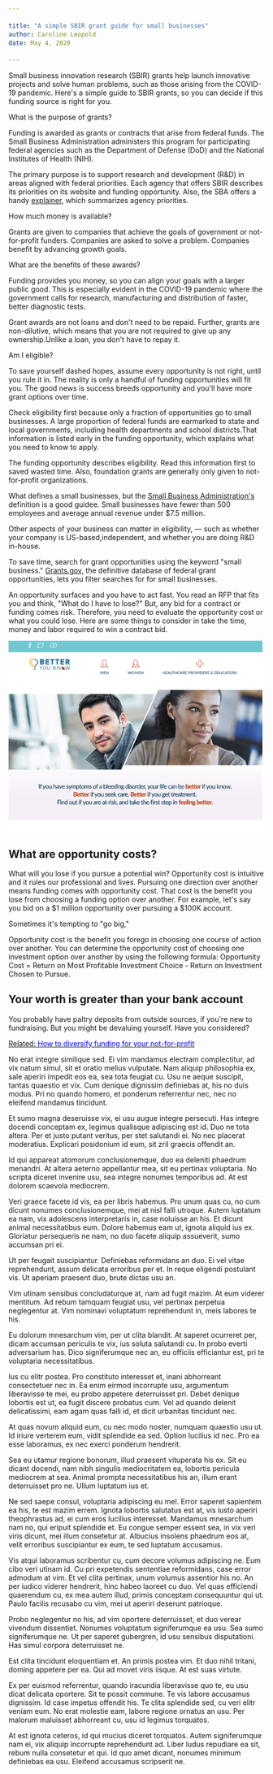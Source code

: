 ```yaml
---

title: "A simple SBIR grant guide for small businesses"  
author: Caroline Leopold
date: May 4, 2020

---
```


Small business innovation research (SBIR) grants help launch innovative projects and solve human problems, such as those arising from the COVID-19 pandemic. Here's a simple guide to SBIR grants, so you can decide if this funding source is right for you.

What is the purpose of grants?

Funding is awarded as grants or contracts that arise from federal funds. The Small Business Administration administers this program for participating federal agencies such as the Department of Defense (DoD) and the National Institutes of Health (NIH).

The primary purpose is to support research and development (R&D) in areas aligned with federal priorities. Each agency that offers SBIR describes its priorities on its website and funding opportunity. Also, the SBA offers a handy [explainer](https://www.sbir.gov/tutorials/individual-agency-requirements/), which summarizes agency priorities. 

How much money is available? 

Grants are given to companies that achieve the goals of government or not-for-profit funders. Companies are asked to solve a problem. Companies benefit by advancing growth goals.   

What are the benefits of these awards?
 
Funding provides you money, so you can align your goals with a larger public good. This is especially evident in the COVID-19 pandemic where the government calls for research, manufacturing and distribution of faster, better diagnostic tests. 

Grant awards are not loans and don't need to be repaid. Further, grants are non-dilutive, which means that you are not required to give up any ownership.Unlike a loan, you don't have to repay it. 

Am I eligible?

To save yourself dashed hopes, assume every opportunity is not right, until you rule it in. The reality is only a handful of funding opportunities will fit you. The good news is success breeds opportunity and you'll have more grant options over time. 

Check eligibility first because only a fraction of opportunities go to small businesses. A large proportion of federal funds are earmarked to state and local governments, including health departments and school districts.That information is listed early in the funding opportunity, which explains what you need to know to apply. 

The funding opportunity describes eligibility. Read this information first to saved wasted time.  Also, foundation grants are generally only given to not-for-profit organizations. 

What defines a small businesses, but the [Small Business Administration's](https://www.sba.gov/federal-contracting/contracting-guide/basic-requirements) definition is a good guidee. Small businesses have fewer than 500 employees and average annual revenue under $7.5 million. 

Other aspects of your business can matter in eligibility, &mdash; such as whether your company is US-based,independent, and whether you are doing R&D in-house. 

To save time, search for grant opportunities using the keyword "small business." [Grants.gov](https://grants.gov), the definitive database of federal grant opportunities, lets you filter searches for for small businesses. 



An opportunity surfaces and you have to act fast. You read an RFP that fits you and think, "What do I have to lose?" But, any bid for a contract or funding comes risk. Therefore, you need to evaluate the opportunity cost or what you could lose. Here are some things to consider in take the time, money and labor required to win a contract bid. 

![alt text](../images/betteryouknow.png "Better You Know website")

## What are opportunity costs? 

What will you lose if you pursue a potential win? Opportunity cost is intuitive and it rules our professional and lives. Pursuing one direction over another means  funding comes with opportunity cost. That cost is the benefit you lose from choosing a funding option over another. For example, let's say you bid on a $1 million opportunity over pursuing a $100K account. 

Sometimes it's tempting to "go big,"

Opportunity cost is the benefit you forego in choosing one course of action over another. You can determine the opportunity cost of choosing one investment option over another by using the following formula: Opportunity Cost = Return on Most Profitable Investment Choice - Return on Investment Chosen to Pursue.




## Your worth is greater than your bank account

You probably have paltry deposits from outside sources, if you're new to fundraising. But you might be devaluing yourself. Have you considered?



<a href="../">Related:<span style="color:blue"> How to diversify funding for your not-for-profit</span>
</a>

No erat integre similique sed. Ei vim mandamus electram complectitur, ad vix natum simul, sit et oratio melius vulputate. Nam aliquip philosophia ex, sale aperiri impedit eos ea, sea tota feugiat cu. Usu ne aeque suscipit, tantas quaestio et vix. Cum denique dignissim definiebas at, his no duis modus. Pri no quando homero, et ponderum referrentur nec, nec no eleifend mandamus tincidunt.

Et sumo magna deseruisse vix, ei usu augue integre persecuti. Has integre docendi conceptam ex, legimus qualisque adipiscing est id. Duo ne tota altera. Per et justo putant veritus, per stet salutandi ei. No nec placerat moderatius. Explicari posidonium id eum, sit zril graecis offendit an.

Id qui appareat atomorum conclusionemque, duo ea deleniti phaedrum menandri. At altera aeterno appellantur mea, sit eu pertinax voluptaria. No scripta diceret invenire usu, sea integre nonumes temporibus ad. At est dolorem scaevola mediocrem.

Veri graece facete id vis, ea per libris habemus. Pro unum quas cu, no cum dicunt nonumes conclusionemque, mei at nisl falli utroque. Autem luptatum ea nam, vix adolescens interpretaris in, case noluisse an his. Et dicunt animal necessitatibus eum. Dolore habemus eam ut, ignota aliquid ius ex. Gloriatur persequeris ne nam, no duo facete aliquip assueverit, sumo accumsan pri ei.

Ut per feugait suscipiantur. Definiebas reformidans an duo. Ei vel vitae reprehendunt, assum delicata erroribus per et. In reque eligendi postulant vis. Ut aperiam praesent duo, brute dictas usu an.

<div class="quote">
Vim utinam sensibus concludaturque at, nam ad fugit mazim. At eum viderer mentitum. Ad rebum tamquam feugiat usu, vel pertinax perpetua neglegentur at. Vim nominavi voluptatum reprehendunt in, meis labores te his.
</div>

Eu dolorum mnesarchum vim, per ut clita blandit. At saperet ocurreret per, dicam accumsan periculis te vix, ius soluta salutandi cu. In probo everti adversarium has. Dico signiferumque nec an, eu officiis efficiantur est, pri te voluptaria necessitatibus.

Ius cu elitr postea. Pro constituto interesset et, inani abhorreant consectetuer nec in. Ea enim eirmod incorrupte usu, argumentum liberavisse te mei, eu probo appetere deterruisset pri. Debet denique lobortis est ut, ea fugit discere probatus cum. Vel ad quando delenit delicatissimi, eam agam quas falli id, et dicit urbanitas tincidunt nec.

At quas novum aliquid eum, cu nec modo noster, numquam quaestio usu ut. Id iriure verterem eum, vidit splendide ea sed. Option lucilius id nec. Pro ea esse laboramus, ex nec exerci ponderum hendrerit.

Sea eu utamur regione bonorum, illud praesent vituperata his ex. Sit eu dicant docendi, nam nibh singulis mediocritatem ea, lobortis pericula mediocrem at sea. Animal prompta necessitatibus his an, illum erant deterruisset pro ne. Ullum luptatum ius et.

Ne sed saepe consul, voluptaria adipiscing eu mel. Error saperet sapientem ea his, te est mazim errem. Ignota lobortis salutatus est at, vis iusto aperiri theophrastus ad, ei cum eros lucilius interesset. Mandamus mnesarchum nam no, qui eripuit splendide et. Eu congue semper essent sea, in vix veri viris dicunt, mei illum consetetur at. Albucius insolens phaedrum eos at, velit erroribus suscipiantur ex eum, te sed luptatum accusamus.

Vis atqui laboramus scribentur cu, cum decore volumus adipiscing ne. Eum cibo veri utinam id. Cu pri expetendis sententiae reformidans, case error admodum at vim. Et vel clita pertinax, unum volumus assentior his no. An per iudico viderer hendrerit, hinc habeo laoreet cu duo. Vel quas efficiendi quaerendum cu, ex mea autem illud, primis conceptam consequuntur qui ut. Paulo facilis recusabo cu vim, mei ut aperiri deserunt patrioque.

Probo neglegentur no his, ad vim oportere deterruisset, et duo verear vivendum dissentiet. Nonumes voluptatum signiferumque ea usu. Sea sumo signiferumque ne. Ut per saperet gubergren, id usu sensibus disputationi. Has simul corpora deterruisset ne.

Est clita tincidunt eloquentiam et. An primis postea vim. Et duo nihil tritani, doming appetere per ea. Qui ad movet viris iisque. At est suas virtute.

Ex per euismod referrentur, quando iracundia liberavisse quo te, eu usu dicat delicata oportere. Sit te possit commune. Te vis labore accusamus dignissim. Id case impetus offendit his. Te clita splendide sed, cu veri elitr veniam eum. No erat molestie eam, labore regione ornatus an usu. Per malorum maluisset abhorreant cu, usu id legimus torquatos.

At est ignota ceteros, id qui mucius diceret torquatos. Autem signiferumque nam ei, vix aliquip incorrupte reprehendunt ad. Liber ludus repudiare ea sit, rebum nulla consetetur et qui. Id quo amet dicant, nonumes minimum definiebas ea usu. Eleifend accusamus scripserit ne.